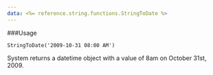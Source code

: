 ```yaml
---
data: <%= reference.string.functions.StringToDate %>
---
```

###Usage
```
StringToDate('2009-10-31 08:00 AM')
```
System returns a datetime object with a value of 8am on October 31st, 2009.